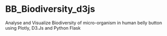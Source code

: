 # BB_Biodiversity_d3js
Analyse and Visualize Biodiversity of micro-organism in human belly button using Plotly, D3.Js and Python Flask
